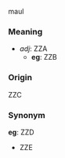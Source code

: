 maul
### Meaning
+ _adj_: ZZA
    + __eg__: ZZB

### Origin

ZZC

### Synonym

__eg__: ZZD

+ ZZE



